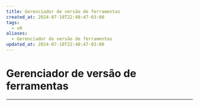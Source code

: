 ```yaml
---
title: Gerenciador de versão de ferramentas
created_at: 2024-07-10T22:48:47-03:00
tags:
  - v0
aliases:
  - Gerenciador de versão de ferramentas
updated_at: 2024-07-10T22:48:47-03:00
---
```

# Gerenciador de versão de ferramentas
---

